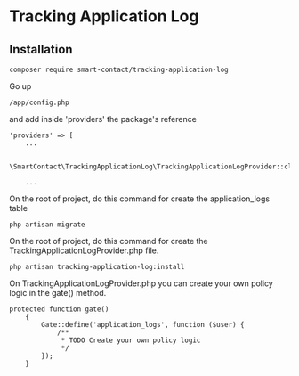 # Tracking Application Log

## Installation

```
composer require smart-contact/tracking-application-log
```

Go up
```
/app/config.php
```

and add inside 'providers' the package's reference
```
'providers' => [
    ...

    \SmartContact\TrackingApplicationLog\TrackingApplicationLogProvider::class,
    
    ...
```

On the root of project, do this command for create the application_logs table
```
php artisan migrate
```

On the root of project, do this command for create the TrackingApplicationLogProvider.php file.
```
php artisan tracking-application-log:install
```
On TrackingApplicationLogProvider.php you can create your own policy logic in the gate() method.
```
protected function gate()
    {
        Gate::define('application_logs', function ($user) {
            /**
             * TODO Create your own policy logic
             */
        });
    }
```